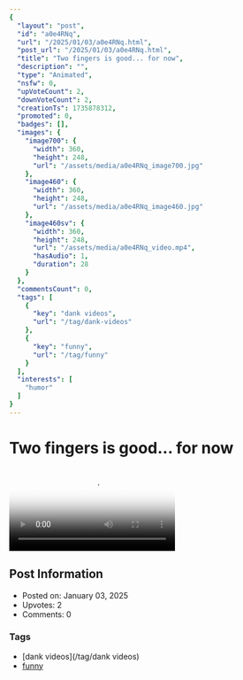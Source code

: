 ```yaml
---
{
  "layout": "post",
  "id": "a0e4RNq",
  "url": "/2025/01/03/a0e4RNq.html",
  "post_url": "/2025/01/03/a0e4RNq.html",
  "title": "Two fingers is good... for now",
  "description": "",
  "type": "Animated",
  "nsfw": 0,
  "upVoteCount": 2,
  "downVoteCount": 2,
  "creationTs": 1735878312,
  "promoted": 0,
  "badges": [],
  "images": {
    "image700": {
      "width": 360,
      "height": 248,
      "url": "/assets/media/a0e4RNq_image700.jpg"
    },
    "image460": {
      "width": 360,
      "height": 248,
      "url": "/assets/media/a0e4RNq_image460.jpg"
    },
    "image460sv": {
      "width": 360,
      "height": 248,
      "url": "/assets/media/a0e4RNq_video.mp4",
      "hasAudio": 1,
      "duration": 28
    }
  },
  "commentsCount": 0,
  "tags": [
    {
      "key": "dank videos",
      "url": "/tag/dank-videos"
    },
    {
      "key": "funny",
      "url": "/tag/funny"
    }
  ],
  "interests": [
    "humor"
  ]
}
---
```


# Two fingers is good... for now

<video controls playsinline loop poster="/assets/media/a0e4RNq_image460.jpg">
  <source src="/assets/media/a0e4RNq_video.mp4" type="video/mp4">
  Your browser does not support the video tag.
</video>

## Post Information

- Posted on: January 03, 2025
- Upvotes: 2
- Comments: 0

### Tags

- [dank videos](/tag/dank videos)
- [funny](/tag/funny)
